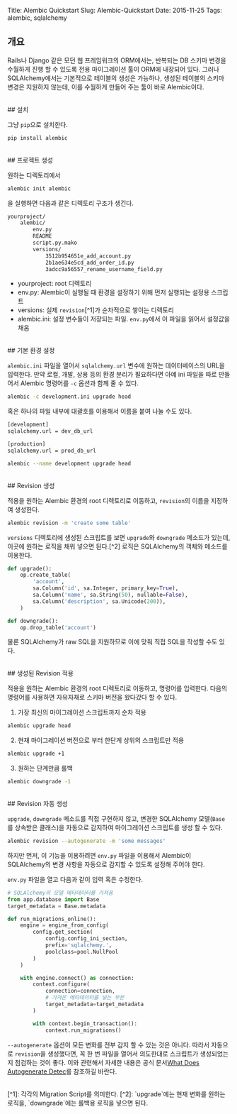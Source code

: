 Title: Alembic Quickstart
Slug: Alembic-Quickstart
Date: 2015-11-25
Tags: alembic, sqlalchemy

## 개요

Rails나 Django 같은 모던 웹 프레임워크의 ORM에서는, 반복되는 DB 스키마 변경을 수월하게 진행 할 수 있도록 전용 마이그레이션 툴이 ORM에 내장되어 있다. 그러나 SQLAlchemy에서는 기본적으로 테이블의 생성은 가능하나, 생성된 테이블의 스키마 변경은 지원하지 않는데, 이를 수월하게 만들어 주는 툴이 바로 Alembic이다.

<br>
## 설치

그냥 `pip`으로 설치한다.

```bash
pip install alembic
```

<br>
## 프로젝트 생성

원하는 디렉토리에서

```bash
alembic init alembic
```

을 실행하면 다음과 같은 디렉토리 구조가 생긴다.

```bash
yourproject/
    alembic/
        env.py
        README
        script.py.mako
        versions/
            3512b954651e_add_account.py
            2b1ae634e5cd_add_order_id.py
            3adcc9a56557_rename_username_field.py
```

- yourproject: root 디렉토리
- env.py: Alembic이 실행될 때 환경을 설정하기 위해 먼저 실행되는 설정용 스크립트
- versions: 실제 `revision`[^1]가 순차적으로 쌓이는 디렉토리
- alembic.ini: 설정 변수들이 저장되는 파일. `env.py`에서 이 파일을 읽어서 설정값을 채움

<br>
## 기본 환경 설정

`alembic.ini` 파일을 열어서 `sqlalchemy.url` 변수에 원하는 데이터베이스의 URL을 입력한다. 만약 로컬, 개발, 상용 등의 환경 분리가 필요하다면 아예 ini 파일을 따로 만들어서 Alembic 명령어를 `-c` 옵션과 함께 줄 수 있다.

```bash
alembic -c development.ini upgrade head
```

혹은 하나의 파일 내부에 대괄호를 이용해서 이름을 붙여 나눌 수도 있다.

```bash
[development]
sqlalchemy.url = dev_db_url

[production]
sqlalchemy.url = prod_db_url

alembic --name development upgrade head
```

<br>
## Revision 생성

적용을 원하는 Alembic 환경의 root 디렉토리로 이동하고, `revision`의 이름을 지정하여 생성한다.

```bash
alembic revision -m 'create some table'
```

`versions` 디렉토리에 생성된 스크립트를 보면 `upgrade`와 `downgrade` 메소드가 있는데, 이곳에 원하는 로직을 채워 넣으면 된다.[^2] 로직은 SQLAlchemy의 객체와 메소드를 이용한다.

```python
def upgrade():
    op.create_table(
        'account',
        sa.Column('id', sa.Integer, primary_key=True),
        sa.Column('name', sa.String(50), nullable=False),
        sa.Column('description', sa.Unicode(200)),
    )

def downgrade():
    op.drop_table('account')
```

물론 SQLAlchemy가 raw SQL을 지원하므로 이에 맞춰 직접 SQL을 작성할 수도 있다.

<br>
## 생성된 Revision 적용

적용을 원하는 Alembic 환경의 root 디렉토리로 이동하고, 명령어를 입력한다. 다음의 명령어를 사용하면 자유자재로 스키마 버전을 왔다갔다 할 수 있다.

1. 가장 최신의 마이그레이션 스크립트까지 순차 적용

```bash
alembic upgrade head
```

2. 현재 마이그레이션 버전으로 부터 한단계 상위의 스크립트만 적용

```bash
alembic upgrade +1
```

3. 원하는 단계만큼 롤백

```bash
alembic downgrade -1
```

<br>
## Revision 자동 생성

`upgrade`, `downgrade` 메소드를 직접 구현하지 않고, 변경한 SQLAlchemy 모델(`Base`를 상속받은 클래스)을 자동으로 감지하여 마이그레이션 스크립트를 생성 할 수 있다.

```bash
alembic revision --autogenerate -m 'some messages'
```

하지만 먼저, 이 기능을 이용하려면 `env.py` 파일을 이용해서 Alembic이 SQLAlchemy의 변경 사항을 자동으로 감지할 수 있도록 설정해 주어야 한다.

`env.py` 파일을 열고 다음과 같이 입력 혹은 수정한다.

```python
# SQLAlchemy의 모델 메타데이터를 가져옴
from app.database import Base
target_metadata = Base.metadata

def run_migrations_online():
    engine = engine_from_config(
        config.get_section(
            config.config_ini_section,
            prefix='sqlalchemy.',
            poolclass=pool.NullPool
        )
    )

    with engine.connect() as connection:
        context.configure(
            connection=connection,
            # 가져온 메타데이터를 넣는 부분
            target_metadata=target_metadata
        )

        with context.begin_transaction():
            context.run_migrations()
```

`--autogenerate` 옵션이 모든 변화를 전부 감지 할 수 있는 것은 아니다. 따라서 자동으로 `revision`을 생성했다면, 꼭 한 번 파일을 열어서 의도한대로 스크립트가 생성되었는지 점검하는 것이 좋다. 이와 관련해서 자세한 내용은 공식 문서[What Does Autogenerate Detec](http://alembic.zzzcomputing.com/en/latest/autogenerate.html#what-does-autogenerate-detect-and-what-does-it-not-detect)를 참조하길 바란다.

<br>
[^1]: 각각의 Migration Script를 의미한다.
[^2]: `upgrade`에는 현재 변화를 원하는 로직을, `downgrade`에는 롤백용 로직을 넣으면 된다.